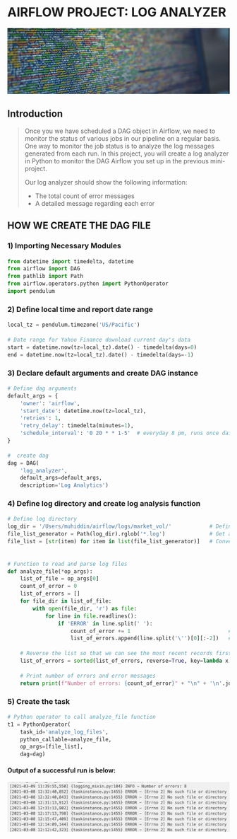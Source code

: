 # AIRFLOW PROJECT: LOG ANALYZER

![bar](./images/bar.png)

## Introduction

>  Once you we have scheduled a DAG object in Airflow, we need to monitor the status of various jobs in our pipeline on a regular basis. One way to monitor the job status is to analyze the log messages generated from each run. In this project, you will create a log analyzer in Python to monitor the DAG Airflow you set up in the previous mini-project.
>
>  Our log analyzer should show the following information:
>
>  - The total count of error messages
>  - A detailed message regarding each error

## HOW WE CREATE  THE DAG FILE

### 1) Importing Necessary Modules
```python
from datetime import timedelta, datetime
from airflow import DAG
from pathlib import Path
from airflow.operators.python import PythonOperator
import pendulum
```

### 2) Define local time and report date range

```python
local_tz = pendulum.timezone('US/Pacific')

# Date range for Yahoo Finance download current day's data
start = datetime.now(tz=local_tz).date() - timedelta(days=0)
end = datetime.now(tz=local_tz).date() - timedelta(days=-1)
```

### 3) Declare default arguments and create DAG instance
```python
# Define dag arguments
default_args = {
    'owner': 'airflow',
    'start_date': datetime.now(tz=local_tz),
    'retries': 1,
    'retry_delay': timedelta(minutes=1),
    'schedule_interval': '0 20 * * 1-5'  # everyday 8 pm, runs once daily on weekdays after 2 hrs the ETL DAG triggered.
}

#  create dag
dag = DAG(
    'log_analyzer',
    default_args=default_args,
    description='Log Analytics')
```

### 4) Define log directory and create log analysis function
```python
# Define log directory
log_dir = '/Users/muhiddin/airflow/logs/market_vol/'            # Define log directory
file_list_generator = Path(log_dir).rglob('*.log')              # Get all .log file paths
file_list = [str(item) for item in list(file_list_generator)]   # Convert generator to list


# Function to read and parse log files
def analyze_file(*op_args):
    list_of_file = op_args[0]
    count_of_error = 0
    list_of_errors = []
    for file_dir in list_of_file:
        with open(file_dir, 'r') as file:
            for line in file.readlines():
                if 'ERROR' in line.split(' '):
                    count_of_error += 1                               # Increment the count for each error line
                    list_of_errors.append(line.split('\'')[0][:-2])   # Get specific part of the error line

    # Reverse the list so that we can see the most recent records first
    list_of_errors = sorted(list_of_errors, reverse=True, key=lambda x: x.split(']')[0])

    # Print number of errors and error messages
    return print(f"Number of errors: {count_of_error}" + "\n" + '\n'.join(list_of_errors))


```
### 5) Create the task ###

```python
# Python operator to call analyze_file function
t1 = PythonOperator(
    task_id='analyze_log_files',
    python_callable=analyze_file,
    op_args=[file_list],
    dag=dag)
```



#### Output of a successful run is below:

![bar](./images/output.png)

